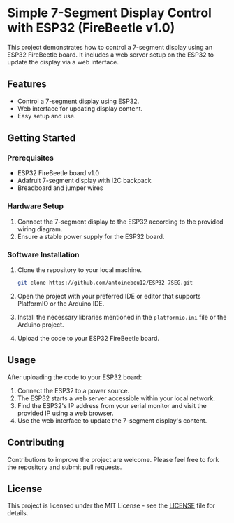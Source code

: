 # Simple 7-Segment Display Control with ESP32 (FireBeetle v1.0)

This project demonstrates how to control a 7-segment display using an ESP32 FireBeetle board. It includes a web server setup on the ESP32 to update the display via a web interface.

## Features

- Control a 7-segment display using ESP32.
- Web interface for updating display content.
- Easy setup and use.

## Getting Started

### Prerequisites

- ESP32 FireBeetle board v1.0
- Adafruit 7-segment display with I2C backpack
- Breadboard and jumper wires

### Hardware Setup

1. Connect the 7-segment display to the ESP32 according to the provided wiring diagram.
2. Ensure a stable power supply for the ESP32 board.

### Software Installation

1. Clone the repository to your local machine.

   ```bash
   git clone https://github.com/antoinebou12/ESP32-7SEG.git
   ```
   
2. Open the project with your preferred IDE or editor that supports PlatformIO or the Arduino IDE.
3. Install the necessary libraries mentioned in the `platformio.ini` file or the Arduino project.
4. Upload the code to your ESP32 FireBeetle board.

## Usage

After uploading the code to your ESP32 board:

1. Connect the ESP32 to a power source.
2. The ESP32 starts a web server accessible within your local network.
3. Find the ESP32's IP address from your serial monitor and visit the provided IP using a web browser.
4. Use the web interface to update the 7-segment display's content.

## Contributing

Contributions to improve the project are welcome. Please feel free to fork the repository and submit pull requests.

## License

This project is licensed under the MIT License - see the [LICENSE](LICENSE) file for details.

